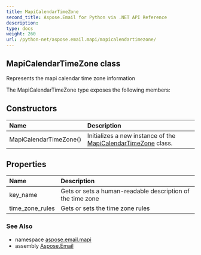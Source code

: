 ```yaml
---
title: MapiCalendarTimeZone
second_title: Aspose.Email for Python via .NET API Reference
description: 
type: docs
weight: 260
url: /python-net/aspose.email.mapi/mapicalendartimezone/
---
```


## MapiCalendarTimeZone class

Represents the mapi calendar time zone information

The MapiCalendarTimeZone type exposes the following members:
## Constructors
| Name | Description |
| :- | :- |
|MapiCalendarTimeZone()|Initializes a new instance of the [MapiCalendarTimeZone](/email/python-net/aspose.email.mapi/mapicalendartimezone/) class.|
## Properties
| Name | Description |
| :- | :- |
|key_name|Gets or sets a human-readable description of the time zone|
|time_zone_rules|Gets or sets the time zone rules|

### See Also

* namespace [aspose.email.mapi](/email/python-net/aspose.email.mapi/)
* assembly [Aspose.Email](/email/python-net/)

